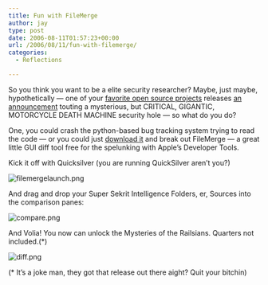 ```yaml
---
title: Fun with FileMerge
author: jay
type: post
date: 2006-08-11T01:57:23+00:00
url: /2006/08/11/fun-with-filemerge/
categories:
  - Reflections

---
```

So you think you want to be a elite security researcher? Maybe, just maybe, hypothetically — one of your [favorite open source projects][1] releases [an announcement][2] touting a mysterious, but CRITICAL, GIGANTIC, MOTORCYCLE DEATH MACHINE security hole — so what do you do?

One, you could crash the python-based bug tracking system trying to read the code — or you could just [download it][3] and break out FileMerge — a great little GUI diff tool free for the spelunking with Apple’s Developer Tools.

Kick it off with Quicksilver (you are running QuickSilver aren’t you?)

![filemergelaunch.png][4]

And drag and drop your Super Sekrit Intelligence Folders, er, Sources into the comparison panes:

![compare.png][5]

And Volia! You now can unlock the Mysteries of the Railsians. Quarters not included.(*)

![diff.png][6]

(* It’s a joke man, they got that release out there aight? Quit your bitchin)

 [1]: http://www.rubyonrails.org/
 [2]: http://weblog.rubyonrails.org/2006/8/9/rails-1-1-5-mandatory-security-patch-and-other-tidbits
 [3]: http://rubyforge.org/frs/?group_id=307
 [4]: https://files.rambleon.org/images/2006/08/filemergelaunch.png
 [5]: https://files.rambleon.org/images/2006/08/compare.png
 [6]: https://files.rambleon.org/images/2006/08/diff.png